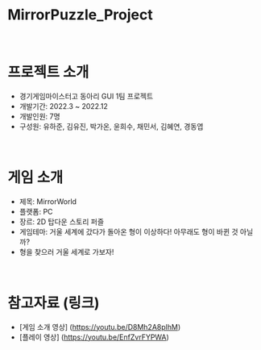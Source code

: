 # MirrorPuzzle_Project

<Mirror Puzzle Project>
 <br/>
 
# 프로젝트 소개
- 경기게임마이스터고 동아리 GUI 1팀 프로젝트
- 개발기간: 2022.3 ~ 2022.12
- 개발인원: 7명
- 구성원: 유하준, 김유진, 박가온, 윤희수, 채민서, 김혜연, 경동엽  
<br/>

 
# 게임 소개
- 제목: MirrorWorld
- 플랫폼: PC
- 장르: 2D 탑다운 스토리 퍼즐
- 게임테마: 거울 세계에 갔다가 돌아온 형이 이상하다! 아무래도 형이 바뀐 것 아닐까?
- 형을 찾으러 거울 세계로 가보자!  
<br/>
 
 
# 참고자료 (링크)
- [게임 소개 영상] (https://youtu.be/D8Mh2A8plhM)
- [플레이 영상] (https://youtu.be/EnfZvrFYPWA)
 
